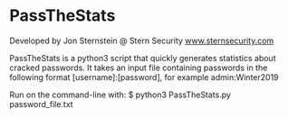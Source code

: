 # PassTheStats
Developed by Jon Sternstein @ Stern Security
www.sternsecurity.com

PassTheStats is a python3 script that quickly generates statistics about cracked passwords.  It takes an input file containing passwords in the following format  [username]:[password], for example admin:Winter2019

Run on the command-line with:
$ python3 PassTheStats.py password_file.txt
